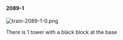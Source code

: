 #### 2089-1
![train-2089-1-0.png](https://github.com/lil-lab/nlvr/raw/master/nlvr/train/images/43/train-2089-1-0.png "train-2089-1-0.png")

There is 1 tower with a black block at the base